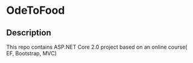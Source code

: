 # OdeToFood
## Description

This repo contains ASP.NET Core 2.0 project based on an online course( EF, Bootstrap, MVC)

